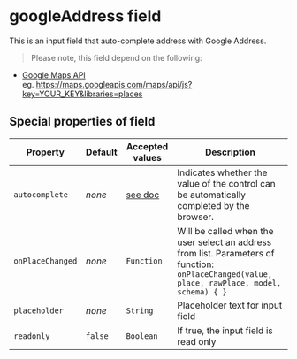 # googleAddress field

This is an input field that auto-complete address with Google Address.

> Please note, this field depend on the following:
- [Google Maps API](https://developers.google.com/maps/documentation/javascript/places)  
eg. https://maps.googleapis.com/maps/api/js?key=YOUR_KEY&libraries=places

## Special properties of field

Property         | Default  | Accepted values | Description
---------------- | -------- | --------------- | ----------- 
`autocomplete` | _none_   | [see doc](https://html.spec.whatwg.org/multipage/forms.html#autofill)        | Indicates whether the value of the control can be automatically completed by the browser.
`onPlaceChanged` | _none_   | `Function`    | Will be called when the user select an address from list. Parameters of function: `onPlaceChanged(value, place, rawPlace, model, schema) { }`
`placeholder` | _none_   | `String` 	   | Placeholder text for input field
`readonly`    | `false`  | `Boolean` 	   | If true, the input field is read only